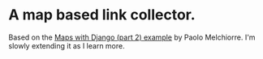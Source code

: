# A map based link collector.

Based on the [Maps with Django (part 2) example](https://www.paulox.net/2021/07/19/maps-with-django-part-2-geodjango-postgis-and-leaflet/) by Paolo Melchiorre. I'm slowly extending it as I learn more.

